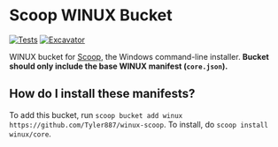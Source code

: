 # Scoop WINUX Bucket

<!-- Uncomment the following line after replacing placeholders -->
[![Tests](https://github.com/Tyler887/winux-scoop/actions/workflows/ci.yml/badge.svg)](https://github.com/Tyler887/winux-scoop/actions/workflows/ci.yml) [![Excavator](https://github.com/Tyler887/winux-scoop/actions/workflows/excavator.yml/badge.svg)](https://github.com/Tyler887/winux-scoop/actions/workflows/excavator.yml)

WINUX bucket for [Scoop](https://scoop.sh), the Windows command-line installer. **Bucket should only include the base WINUX manifest (`core.json`).**

How do I install these manifests?
---------------------------------

To add this bucket, run `scoop bucket add winux https://github.com/Tyler887/winux-scoop`. To install, do `scoop install winux/core`.


